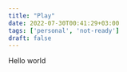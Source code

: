 ```yaml
---
title: "Play"
date: 2022-07-30T00:41:29+03:00
tags: ['personal', 'not-ready']
draft: false
---
```

Hello world
